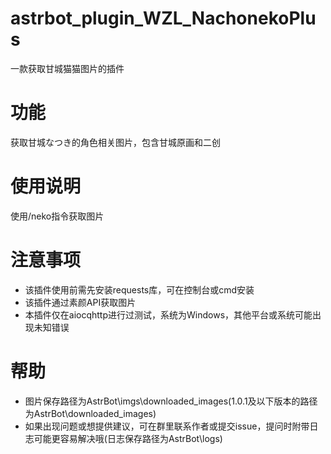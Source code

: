 # astrbot_plugin_WZL_NachonekoPlus
一款获取甘城猫猫图片的插件
# 功能
获取甘城なつき的角色相关图片，包含甘城原画和二创
# 使用说明
使用/neko指令获取图片
# 注意事项
* 该插件使用前需先安装requests库，可在控制台或cmd安装
* 该插件通过素颜API获取图片
* 本插件仅在aiocqhttp进行过测试，系统为Windows，其他平台或系统可能出现未知错误
# 帮助
* 图片保存路径为AstrBot\imgs\downloaded_images(1.0.1及以下版本的路径为AstrBot\downloaded_images)
* 如果出现问题或想提供建议，可在群里联系作者或提交issue，提问时附带日志可能更容易解决哦(日志保存路径为AstrBot\logs)